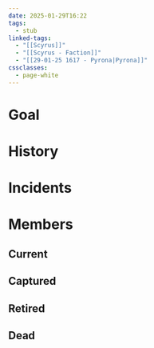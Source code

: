 ```yaml
---
date: 2025-01-29T16:22
tags:
  - stub
linked-tags:
  - "[[Scyrus]]"
  - "[[Scyrus - Faction]]"
  - "[[29-01-25 1617 - Pyrona|Pyrona]]"
cssclasses:
  - page-white
---
```

# Goal
# History
# Incidents
# Members
## Current
## Captured
## Retired
## Dead


